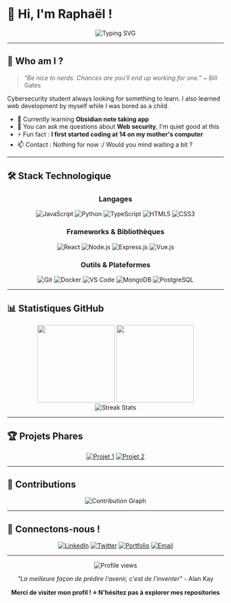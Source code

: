 # 👋 Hi, I'm Raphaël !

<div align="center">
  <img src="https://readme-typing-svg.herokuapp.com?font=Fira+Code&size=22&duration=3000&pause=2000&color=6366F1&center=true&vCenter=true&width=440&lines=Cybersecurity+student;Self-taught+developer;Always+learning" alt="Typing SVG" />
</div>

---

## 🚀 Who am I ?

> *"Be nice to nerds. Chances are you'll end up working for one."*
> ~ Bill Gates

Cybersecurity student always looking for something to learn. I also learned web development by myself while I was bored as a child.

- 🌱 Currently learning **Obsidian note taking app**
- 💬 You can ask me questions about **Web security**, I'm quiet good at this
- ⚡ Fun fact : **I first started coding at 14 on my mother's computer**
- 📫 Contact : Nothing for now :/ Would you mind waiting a bit ?

---

## 🛠️ Stack Technologique

<div align="center">

### Langages
![JavaScript](https://img.shields.io/badge/JavaScript-F7DF1E?style=for-the-badge&logo=javascript&logoColor=black)
![Python](https://img.shields.io/badge/Python-3776AB?style=for-the-badge&logo=python&logoColor=white)
![TypeScript](https://img.shields.io/badge/TypeScript-007ACC?style=for-the-badge&logo=typescript&logoColor=white)
![HTML5](https://img.shields.io/badge/HTML5-E34F26?style=for-the-badge&logo=html5&logoColor=white)
![CSS3](https://img.shields.io/badge/CSS3-1572B6?style=for-the-badge&logo=css3&logoColor=white)

### Frameworks & Bibliothèques
![React](https://img.shields.io/badge/React-20232A?style=for-the-badge&logo=react&logoColor=61DAFB)
![Node.js](https://img.shields.io/badge/Node.js-43853D?style=for-the-badge&logo=node.js&logoColor=white)
![Express.js](https://img.shields.io/badge/Express.js-404D59?style=for-the-badge)
![Vue.js](https://img.shields.io/badge/Vue.js-35495E?style=for-the-badge&logo=vue.js&logoColor=4FC08D)

### Outils & Plateformes
![Git](https://img.shields.io/badge/Git-F05032?style=for-the-badge&logo=git&logoColor=white)
![Docker](https://img.shields.io/badge/Docker-2496ED?style=for-the-badge&logo=docker&logoColor=white)
![VS Code](https://img.shields.io/badge/VS_Code-007ACC?style=for-the-badge&logo=visual-studio-code&logoColor=white)
![MongoDB](https://img.shields.io/badge/MongoDB-4EA94B?style=for-the-badge&logo=mongodb&logoColor=white)
![PostgreSQL](https://img.shields.io/badge/PostgreSQL-316192?style=for-the-badge&logo=postgresql&logoColor=white)

</div>

---

## 📊 Statistiques GitHub

<div align="center">
  <img height="180em" src="https://github-readme-stats.vercel.app/api?username=[VOTRE_USERNAME]&show_icons=true&theme=tokyonight&include_all_commits=true&count_private=true"/>
  <img height="180em" src="https://github-readme-stats.vercel.app/api/top-langs/?username=[VOTRE_USERNAME]&layout=compact&langs_count=8&theme=tokyonight"/>
</div>

<div align="center">
  <img src="https://github-readme-streak-stats.herokuapp.com/?user=[VOTRE_USERNAME]&theme=tokyonight" alt="Streak Stats" />
</div>

---

## 🏆 Projets Phares

<div align="center">

[![Projet 1](https://github-readme-stats.vercel.app/api/pin/?username=[VOTRE_USERNAME]&repo=[NOM_REPO_1]&theme=tokyonight)](https://github.com/[VOTRE_USERNAME]/[NOM_REPO_1])
[![Projet 2](https://github-readme-stats.vercel.app/api/pin/?username=[VOTRE_USERNAME]&repo=[NOM_REPO_2]&theme=tokyonight)](https://github.com/[VOTRE_USERNAME]/[NOM_REPO_2])

</div>

---

## 🌟 Contributions

<div align="center">
  <img src="https://github-readme-activity-graph.vercel.app/graph?username=[VOTRE_USERNAME]&theme=tokyo-night&bg_color=1a1b27&color=be90f2&line=be90f2&point=ffc000&area=true&area_color=be90f2&hide_border=true" alt="Contribution Graph" />
</div>

---

## 🤝 Connectons-nous !

<div align="center">

[![LinkedIn](https://img.shields.io/badge/LinkedIn-0077B5?style=for-the-badge&logo=linkedin&logoColor=white)](https://linkedin.com/in/[VOTRE_PROFIL])
[![Twitter](https://img.shields.io/badge/Twitter-1DA1F2?style=for-the-badge&logo=twitter&logoColor=white)](https://twitter.com/[VOTRE_HANDLE])
[![Portfolio](https://img.shields.io/badge/Portfolio-FF5722?style=for-the-badge&logo=todoist&logoColor=white)](https://[VOTRE_SITE].com)
[![Email](https://img.shields.io/badge/Email-D14836?style=for-the-badge&logo=gmail&logoColor=white)](mailto:[votre.email@exemple.com])

</div>

---

<div align="center">
  <img src="https://komarev.com/ghpvc/?username=[VOTRE_USERNAME]&label=Visiteurs&color=6366f1&style=flat-square" alt="Profile views" />
</div>

<div align="center">
  
*"La meilleure façon de prédire l'avenir, c'est de l'inventer"* - Alan Kay

**Merci de visiter mon profil ! ⭐ N'hésitez pas à explorer mes repositories**

</div>
